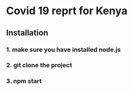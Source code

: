 # Covid 19 reprt for Kenya

## Installation
### 1. make sure you have installed node.js
### 2. git clone the project 
### 3. npm start
